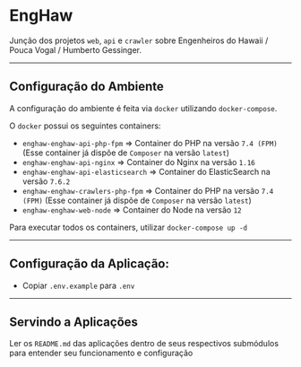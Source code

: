 # EngHaw
Junção dos projetos `web`, `api` e `crawler` sobre Engenheiros do Hawaii / Pouca Vogal / Humberto Gessinger.

---
## Configuração do Ambiente
A configuração do ambiente é feita via `docker` utilizando `docker-compose`.

O `docker` possui os seguintes containers:

- `enghaw-enghaw-api-php-fpm` => Container do PHP na versão `7.4 (FPM)` (Esse container já dispõe de `Composer` na versão `latest`)
- `enghaw-enghaw-api-nginx` => Container do Nginx na versão `1.16`
- `enghaw-enghaw-api-elasticsearch` => Container do ElasticSearch na versão `7.6.2`
- `enghaw-enghaw-crawlers-php-fpm` => Container do PHP na versão `7.4 (FPM)` (Esse container já dispõe de `Composer` na versão `latest`)
- `enghaw-enghaw-web-node` => Container do Node na versão `12` 

Para executar todos os containers, utilizar `docker-compose up -d`

---
## Configuração da Aplicação:
- Copiar `.env.example` para `.env`

---
## Servindo a Aplicações
Ler os `README.md` das aplicações dentro de seus respectivos submódulos para entender seu funcionamento e configuração
